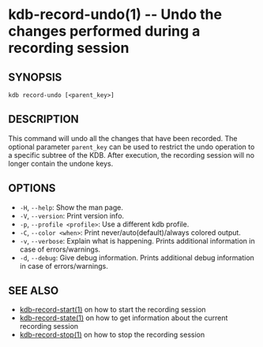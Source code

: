 # kdb-record-undo(1) -- Undo the changes performed during a recording session

## SYNOPSIS

`kdb record-undo [<parent_key>]`<br>

## DESCRIPTION

This command will undo all the changes that have been recorded.
The optional parameter `parent_key` can be used to restrict the undo operation to a specific subtree of the KDB.
After execution, the recording session will no longer contain the undone keys.

## OPTIONS

- `-H`, `--help`:
  Show the man page.
- `-V`, `--version`:
  Print version info.
- `-p`, `--profile <profile>`:
  Use a different kdb profile.
- `-C`, `--color <when>`:
  Print never/auto(default)/always colored output.
- `-v`, `--verbose`:
  Explain what is happening. Prints additional information in case of errors/warnings.
- `-d`, `--debug`:
  Give debug information. Prints additional debug information in case of errors/warnings.

## SEE ALSO

- [kdb-record-start(1)](kdb-record-start.md) on how to start the recording session
- [kdb-record-state(1)](kdb-record-state.md) on how to get information about the current recording session
- [kdb-record-stop(1)](kdb-record-stop.md) on how to stop the recording session
